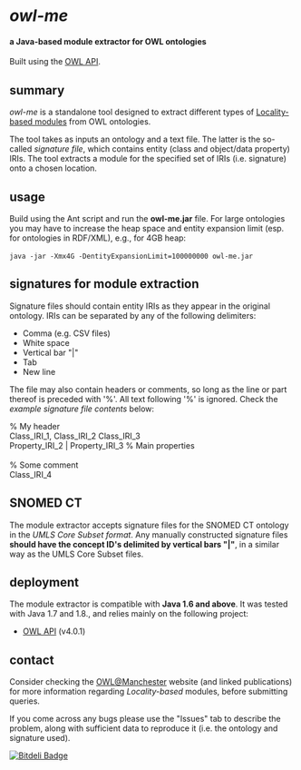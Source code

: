 *owl-me*
====

#### a Java-based module extractor for OWL ontologies ####

Built using the [OWL API](http://owlapi.sourceforge.net/). 


summary
--------------------
*owl-me* is a standalone tool designed to extract different types of [Locality-based modules](http://owl.cs.manchester.ac.uk/research/modularity/) from OWL ontologies.

The tool takes as inputs an ontology and a text file. The latter is the so-called *signature file*, which contains entity (class and object/data property) IRIs. The tool extracts a module for the specified set of IRIs (i.e. signature) onto a chosen location.


usage
--------------------
Build using the Ant script and run the **owl-me.jar** file. For large ontologies you may have to increase the heap space and entity expansion limit (esp. for ontologies in RDF/XML), e.g., for 4GB heap:<br><br>
`java -jar -Xmx4G -DentityExpansionLimit=100000000 owl-me.jar`


signatures for module extraction
--------------------
Signature files should contain entity IRIs as they appear in the original ontology. IRIs can be separated by any of the following delimiters:
  * Comma (e.g. CSV files)
  * White space
  * Vertical bar "|"
  * Tab
  * New line

The file may also contain headers or comments, so long as the line or part thereof is preceded with '%'. All text following '%' is ignored. Check the *example signature file contents* below:

% My header<br>
Class_IRI_1, Class_IRI_2 Class_IRI_3<br>
Property_IRI_2 | Property_IRI_3    % Main properties<br>
<br>
% Some comment<br>
Class_IRI_4<br>


SNOMED CT
--------------------
The module extractor accepts signature files for the SNOMED CT ontology in the *UMLS Core Subset format*. Any manually constructed signature files **should have the concept ID's delimited by vertical bars "|"**, in a similar way as the UMLS Core Subset files.


deployment
--------------------
The module extractor is compatible with **Java 1.6 and above**. It was tested with Java 1.7 and 1.8., and relies mainly on the following project:

 * [OWL API](http://owlapi.sourceforge.net/) (v4.0.1)


contact
--------------------
Consider checking the [OWL@Manchester](http://owl.cs.manchester.ac.uk) website (and linked publications) for more information regarding _Locality-based_ modules, before submitting queries.

If you come across any bugs please use the "Issues" tab to describe the problem, along with sufficient data to reproduce it (i.e. the ontology and signature used).

[![Bitdeli Badge](https://d2weczhvl823v0.cloudfront.net/rsgoncalves/module-extractor/trend.png)](https://bitdeli.com/free "Bitdeli Badge")

